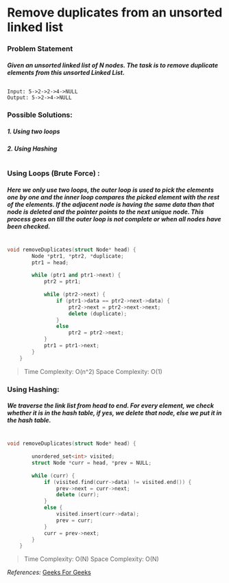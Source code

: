 # Remove duplicates from an unsorted linked list

### Problem Statement
##### Given an unsorted linked list of N nodes. The task is to remove duplicate elements from this unsorted Linked List.

##
```For Example: 
Input: 5->2->2->4->NULL
Output: 5->2->4->NULL
```

### Possible Solutions:
##### 1. Using two loops
##### 2. Using Hashing
#
### Using Loops (Brute Force) :
##### Here we only use two loops, the outer loop is used to pick the elements one by one and the inner loop compares the picked element with the rest of the elements. If the adjacent node is having the same data than that node is deleted and the pointer points to the next unique node. This process goes on till the outer loop is not complete or when all nodes have been checked.
#

```c++
void removeDuplicates(struct Node* head) {
        Node *ptr1, *ptr2, *duplicate;
        ptr1 = head;
     
        while (ptr1 and ptr1->next) {
            ptr2 = ptr1;
            
            while (ptr2->next) {
                if (ptr1->data == ptr2->next->data) {
                    ptr2->next = ptr2->next->next;
                    delete (duplicate);
                }
                else 
                    ptr2 = ptr2->next;
            }
            ptr1 = ptr1->next;
        }
    }
```
> Time Complexity: O(n^2)
> Space Complexity: O(1)

### Using Hashing:
##### We traverse the link list from head to end. For every element, we check whether it is in the hash table, if yes, we delete that node, else we put it in the hash table. 
#
```c++
void removeDuplicates(struct Node* head) {
    
        unordered_set<int> visited;
        struct Node *curr = head, *prev = NULL;
        
        while (curr) {
            if (visited.find(curr->data) != visited.end()) {
                prev->next = curr->next;
                delete (curr);
            }
            else {
                visited.insert(curr->data);
                prev = curr;
            }
            curr = prev->next;
        }
    } 
```
> Time Complexity: O(N)
> Space Complexity: O(N)

_References:_
[Geeks For Geeks](https://practice.geeksforgeeks.org/problems/remove-duplicates-from-an-unsorted-linked-list/1)
    




